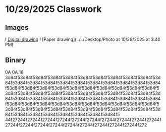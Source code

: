 # 10/29/2025 Classwork

## Images

! [Digital drawing](../../Desktop/download.png)
! [Paper drawing](../../Desktop/Photo at 10/29/2025 at 3.40 PM)

## Binary

0A
0A
18
3d84f53d84f53d84f53d84f53d84f53d84f53d84f53d84f53d84f53d84f53d84f53d84f53d84f53d84f53d84f53d84f53d84f53d84f53d84f53d84f53d84f53d84f53d84f53d84f53d84f53d84f53d84f53d84f53d84f53d84f53d84f53d84f53d84f53d84f53d84f53d84f53d84f53d84f53d84f53d84f53d84f53d84f53d84f53d84f53d84f53d84f53d84f53d84f53d84f53d84f53d84f53d84f53d84f53d84f53d84f53d84f53d84f53d84f53d84f53d84f53d84f53d84f53d84f53d84f53d84f53d84f53d84f53d84f53d84f53d84f53d84f53d84f53d84f53d84f53d84f53d84f53d84f53d84f53d84f53d84f5
44f27244f27244f27244f27244f27244f27244f27244f27244f27244f27244f27244f27244f27244f27244f27244f27244f27244f27244f27244f272
